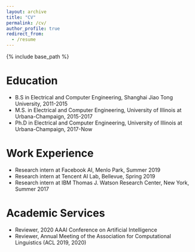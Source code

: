 ```yaml
---
layout: archive
title: "CV"
permalink: /cv/
author_profile: true
redirect_from:
  - /resume
---
```


{% include base_path %}

Education
======
* B.S in Electrical and Computer Engineering, Shanghai Jiao Tong University, 2011-2015
* M.S. in Electrical and Computer Engineering, University of Illinois at Urbana-Champaign, 2015-2017
* Ph.D in Electrical and Computer Engineering, University of Illinois at Urbana-Champaign, 2017-Now

Work Experience
======
* Research intern at Facebook AI, Menlo Park, Summer 2019
* Research intern at Tencent AI Lab, Bellevue, Spring 2019
* Research intern at IBM Thomas J. Watson Research Center, New York, Summer 2017
  
Academic Services
======
* Reviewer, 2020 AAAI Conference on Artificial Intelligence
* Reviewer, Annual Meeting of the Association for Computational Linguistics (ACL 2019, 2020) 
